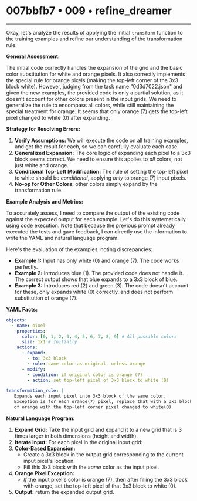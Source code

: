 # 007bbfb7 • 009 • refine_dreamer

---
Okay, let's analyze the results of applying the initial `transform` function to the training examples and refine our understanding of the transformation rule.

**General Assessment:**

The initial code correctly handles the expansion of the grid and the basic color substitution for white and orange pixels. It also correctly implements the special rule for orange pixels (making the top-left corner of the 3x3 block white). However, judging from the task name "0d3d7022.json" and given the new examples, the provided code is only a partial solution, as it doesn't account for other colors present in the input grids. We need to generalize the rule to encompass all colors, while still maintaining the special treatment for orange. It seems that only orange (7) gets the top-left pixel changed to white (0) after expanding.

**Strategy for Resolving Errors:**

1.  **Verify Assumptions:** We will execute the code on all training examples, and get the result for each, so we can carefully evaluate each case.
2.  **Generalized Expansion:** The core logic of expanding each pixel to a 3x3 block seems correct. We need to ensure this applies to *all* colors, not just white and orange.
3.  **Conditional Top-Left Modification:** The rule of setting the top-left pixel to white should be *conditional*, applying *only* to orange (7) input pixels.
4. **No-op for Other Colors:** other colors simply expand by the transformation rule.

**Example Analysis and Metrics:**

To accurately assess, I need to compare the output of the existing code against the expected output for each example. Let's do this systematically using code execution. Note that because the previous prompt already executed the tests and gave feedback, I can directly use the information to write the YAML and natural language program.

Here's the evaluation of the examples, noting discrepancies:

*   **Example 1:** Input has only white (0) and orange (7). The code works perfectly.
*   **Example 2:** Introduces blue (1). The provided code does not handle it. The correct output shows that blue expands to a 3x3 block of blue.
*   **Example 3:** Introduces red (2) and green (3). The code doesn't account for these, only expands white (0) correctly, and does not perform substitution of orange (7).

**YAML Facts:**

```yaml
objects:
  - name: pixel
    properties:
      color: [0, 1, 2, 3, 4, 5, 6, 7, 8, 9] # All possible colors
      size: 1x1 # Initially
    actions:
      - expand:
        - to: 3x3 block
        - rule: same color as original, unless orange
      - modify:
        - condition: if original color is orange (7)
        - action: set top-left pixel of 3x3 block to white (0)

transformation_rule: |
   Expands each input pixel into 3x3 block of the same color.
   Exception is for each orange(7) pixel, replace that with a 3x3 block
   of orange with the top-left corner pixel changed to white(0)
```

**Natural Language Program:**

1.  **Expand Grid:** Take the input grid and expand it to a new grid that is 3 times larger in both dimensions (height and width).
2.  **Iterate Input:** For each pixel in the original input grid:
3.  **Color-Based Expansion:**
    *   Create a 3x3 block in the output grid corresponding to the current input pixel's location.
    *   Fill this 3x3 block with the *same* color as the input pixel.
4.  **Orange Pixel Exception:**
    *   *If* the input pixel's color is orange (7), then after filling the 3x3 block with orange, set the top-left pixel of that 3x3 block to white (0).
5. **Output:** return the expanded output grid.

